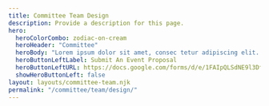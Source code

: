 ```yaml
---
title: Committee Team Design
description: Provide a description for this page.
hero:
  heroColorCombo: zodiac-on-cream
  heroHeader: "Committee"
  heroBody: "Lorem ipsum dolor sit amet, consec tetur adipiscing elit. Vivamus et quam finibus, auctor arcu eu, consectetur erat. Mauris vitae arcu quis nunc varius."
  heroButtonLeftLabel: Submit An Event Proposal
  heroButtonLeftURL: https://docs.google.com/forms/d/e/1FAIpQLSdNE9l3Df58coVJBav1ibV3LGiQZhsiAs9pf0-RcEZO0IQv7Q/viewform
  showHeroButtonLeft: false
layout: layouts/committee-team.njk
permalink: "/committee/team/design/"
---
```

